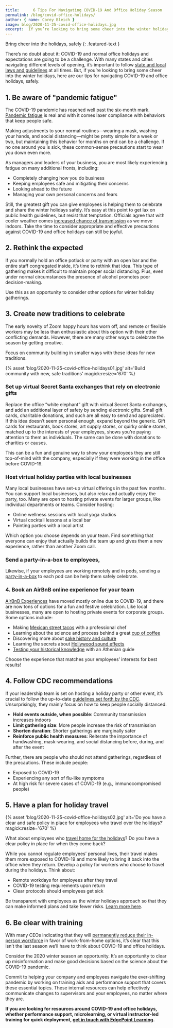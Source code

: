 ```yaml
---
title:      6 Tips For Navigating COVID-19 And Office Holiday Season
permalink: /blog/covid-office-holidays/
author: { name: Corey Bleich }
image: blog/2020-11-25-covid-office-holidays.jpg
excerpt:  If you’re looking to bring some cheer into the winter holidays, here are our tips for navigating COVID-19 and office holidays, safely.
---
```


Bring cheer into the holidays, safely
{: .featured-text }

There’s no doubt about it: COVID-19 and normal office holidays and expectations are going to be a challenge. With many states and cities navigating different levels of opening, it’s important to follow [state and local laws and guidelines](https://www.cdc.gov/publichealthgateway/healthdirectories/healthdepartments.html) at all times. But, if you’re looking to bring some cheer into the winter holidays, here are our tips for navigating COVID-19 and office holidays, safely. 

## 1. Be aware of "pandemic fatigue"  

The COVID-19 pandemic has reached well past the six-month mark. [Pandemic fatigue](https://www.hopkinsmedicine.org/health/conditions-and-diseases/coronavirus/how-to-deal-with-coronavirus-burnout-and-pandemic-fatigue) is real and with it comes laxer compliance with behaviors that keep people safe. 

Making adjustments to your normal routines—wearing a mask, washing your hands, and social distancing—might be pretty simple for a week or two, but maintaining this behavior for months on end can be a challenge. If no one around you is sick, these common-sense precautions start to wear you down even more.

As managers and leaders of your business, you are most likely experiencing fatigue on many additional fronts, including:

* Completely changing how you do business
* Keeping employees safe and mitigating their concerns
* Looking ahead to the future
* Managing your own personal concerns and fears

Still, the greatest gift you can give employees is helping them to celebrate and share the winter holidays safely. It’s easy at this point to get lax on public health guidelines, but resist that temptation. Officials agree that with cooler weather comes [increased chance of transmission](https://www.sciencefocus.com/news/covid-19-more-severe-in-cold-weather-study-suggests/) as we move indoors. Take the time to consider appropriate and effective precautions against COVID-19 and office holidays can still be joyful.

## 2. Rethink the expected 

If you normally hold an office potluck or party with an open bar and the entire staff congregated inside, it’s time to rethink that idea. This type of gathering makes it difficult to maintain proper social distancing. Plus, even under normal circumstances the presence of alcohol promotes poor decision-making. 

Use this as an opportunity to consider other options for winter holiday gatherings. 

## 3. Create new traditions to celebrate  

The early novelty of Zoom happy hours has worn off, and remote or flexible workers may be less than enthusiastic about this option with their other conflicting demands. However, there are many other ways to celebrate the season by getting creative.

Focus on community building in smaller ways with these ideas for new traditions.


{% asset 'blog/2020-11-25-covid-office-holidays01.jpg'
   alt='Build community with new, safe traditions'
   magick:resize='670' %}


### Set up virtual Secret Santa exchanges that rely on electronic gifts 

Replace the office “white elephant” gift with virtual Secret Santa exchanges, and add an additional layer of safety by sending electronic gifts. Small gift cards, charitable donations, and such are all easy to send and appreciated. If this idea doesn’t seem personal enough, expand beyond the generic. Gift cards for restaurants, book stores, art supply stores, or quirky online stores, matched up to the interests of your employees, shows you’re paying attention to them as individuals. The same can be done with donations to charities or causes. 

This can be a fun and genuine way to show your employees they are still top-of-mind with the company, especially if they were working in the office before COVID-19.

### Host virtual holiday parties with local businesses 

Many local businesses have set-up virtual offerings in the past few months. You can support local businesses, but also relax and actually enjoy the party, too. Many are open to hosting private events for larger groups, like individual departments or teams. Consider hosting: 

* Online wellness sessions with local yoga studios
* Virtual cocktail lessons at a local bar 
* Painting parties with a local artist 

Which option you choose depends on your team. Find something that everyone can enjoy that actually builds the team up and gives them a new experience, rather than another Zoom call. 

### Send a party-in-a-box to employees, 

Likewise, if your employees are working remotely and in pods, sending a [party-in-a-box](https://www.instyle.com/lifestyle/home-decorating/entertaining/holiday-party-in-a-box-services) to each pod can be help them safely celebrate. 

### 4. Book an AirBnB online experience for your team 

[AirBnB Experiences](https://www.airbnb.com/s/experiences/online) have moved mostly online due to COVID-19, and there are now tons of options for a fun and festive celebration. Like local businesses, many are open to hosting private events for corporate groups. 
Some options include: 

* Making [Mexican street tacos](https://www.airbnb.com/experiences/1661135) with a professional chef
* Learning about the science and process behind a great [cup of coffee](https://www.airbnb.com/experiences/1655017)
* Discovering more about [sake history and culture](https://www.airbnb.com/experiences/1671474)
* Learning the secrets about [Hollywood sound effects](https://www.airbnb.com/experiences/1656094)
* [Testing your historical knowledge](https://www.airbnb.com/experiences/1710354) with an Athenian guide

Choose the experience that matches your employees’ interests for best results!

## 4. Follow CDC recommendations 

If your leadership team is set on hosting a holiday party or other event, it’s crucial to follow the up-to-date [guidelines set forth by the CDC](https://www.cdc.gov/coronavirus/2019-ncov/daily-life-coping/holidays.html). Unsurprisingly, they mainly focus on how to keep people socially distanced.

* **Hold events outside, when possible**: Community transmission increases indoors
* **Limit gathering size**: More people increase the risk of transmission
* **Shorten duration**: Shorter gatherings are marginally safer 
* **Reinforce public health measures**: Reiterate the importance of handwashing, mask-wearing, and social distancing before, during, and after the event

Further, there are people who should not attend gatherings, regardless of the precautions. These include people:

* Exposed to COVID-19
* Experiencing any sort of flu-like symptoms
* At high risk for severe cases of COVID-19 (e.g., immunocompromised people)

## 5. Have a plan for holiday travel 


{% asset 'blog/2020-11-25-covid-office-holidays02.jpg'
   alt='Do you have a clear and safe policy in place for employees who travel over the holidays?'
   magick:resize='670' %}


What about employees who [travel home for the holidays](https://www.marketwatch.com/story/can-i-visit-family-for-thanksgiving-or-christmas-your-pandemic-holiday-travel-questions-answered-2020-09-17)? Do you have a clear policy in place for when they come back?

While you cannot regulate employees’ personal lives, their travel makes them more exposed to COVID-19 and more likely to bring it back into the office when they return. Develop a policy for workers who choose to travel during the holidays. 
Think about:

* Remote workdays for employees after they travel
* COVID-19 testing requirements upon return
* Clear protocols should employees get sick

Be transparent with employees as the winter holidays approach so that they can make informed plans and take fewer risks. [Learn more here](https://www.marketwatch.com/story/can-i-visit-family-for-thanksgiving-or-christmas-your-pandemic-holiday-travel-questions-answered-2020-09-17). 

## 6. Be clear with training 

With many CEOs indicating that they will [permanently reduce their in-person workforce](https://allwork.space/2020/10/is-remote-work-here-to-stay-a-poll-of-1000-companies-offers-the-clearest-vision-yet/) in favor of work-from-home options, it’s clear that this isn’t the last season we’ll have to think about COVID-19 and office holidays. 

Consider the 2020 winter season an opportunity. It’s an opportunity to clear up misinformation and make good decisions based on the science about the COVID-19 pandemic. 

Commit to helping your company and employees navigate the ever-shifting pandemic by working on training aids and performance support that covers these essential topics. These internal resources can help effectively communicate changes to supervisors and your employees, no matter where they are. 

**If you are looking for resources around COVID-19 and office holidays, whether performance support, microlearning, or virtual instructor-led training for quick deployment, [get in touch with EdgePoint Learning](/contact/).**
